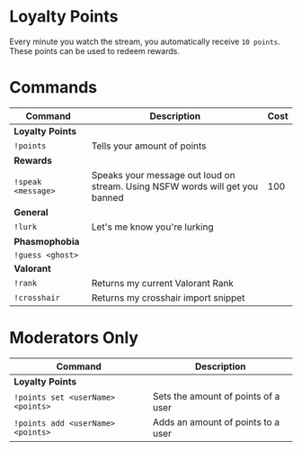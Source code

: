 # Loyalty Points

Every minute you watch the stream, you automatically receive `10 points`. These points can be used to redeem rewards.


# Commands

| Command | Description | Cost |
|---------|-------------|------|
| **Loyalty Points** |
| `!points` | Tells your amount of points 
| **Rewards** |
| `!speak <message>` | Speaks your message out loud on stream. Using NSFW words will get you banned | 100 |
| **General** |
| `!lurk` | Let's me know you're lurking |
| **Phasmophobia** |
| `!guess <ghost>` |
| **Valorant** |
| `!rank` | Returns my current Valorant Rank |
| `!crosshair` | Returns my crosshair import snippet |


# Moderators Only

| Command | Description | 
|---------|-------------|
| **Loyalty Points** |
| `!points set <userName> <points>` | Sets the amount of points of a user |
| `!points add <userName> <points>` | Adds an amount of points to a user |
